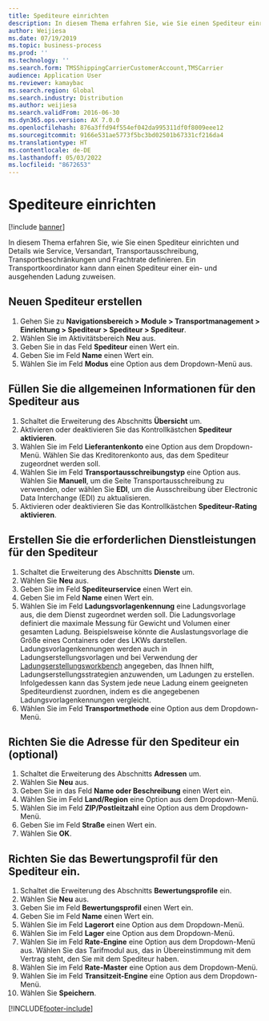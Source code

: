 ```yaml
---
title: Spediteure einrichten
description: In diesem Thema erfahren Sie, wie Sie einen Spediteur einrichten und Details wie Service, Versandart, Transportausschreibung, Transportbeschränkungen und Frachtrate definieren.
author: Weijiesa
ms.date: 07/19/2019
ms.topic: business-process
ms.prod: ''
ms.technology: ''
ms.search.form: TMSShippingCarrierCustomerAccount,TMSCarrier
audience: Application User
ms.reviewer: kamaybac
ms.search.region: Global
ms.search.industry: Distribution
ms.author: weijiesa
ms.search.validFrom: 2016-06-30
ms.dyn365.ops.version: AX 7.0.0
ms.openlocfilehash: 876a3ffd94f554ef042da995311df0f8009eee12
ms.sourcegitcommit: 9166e531ae5773f5bc3bd02501b67331cf216da4
ms.translationtype: HT
ms.contentlocale: de-DE
ms.lasthandoff: 05/03/2022
ms.locfileid: "8672653"
---
```

# <a name="set-up-shipping-carriers"></a>Spediteure einrichten

[!include [banner](../../includes/banner.md)]

In diesem Thema erfahren Sie, wie Sie einen Spediteur einrichten und Details wie Service, Versandart, Transportausschreibung, Transportbeschränkungen und Frachtrate definieren. Ein Transportkoordinator kann dann einen Spediteur einer ein- und ausgehenden Ladung zuweisen.

## <a name="create-a-new-shipping-carrier"></a>Neuen Spediteur erstellen

1. Gehen Sie zu **Navigationsbereich > Module > Transportmanagement > Einrichtung > Spediteur > Spediteur > Spediteur**.
2. Wählen Sie im Aktivitätsbereich **Neu** aus.
3. Geben Sie in das Feld **Spediteur** einen Wert ein.
4. Geben Sie im Feld **Name** einen Wert ein.
5. Wählen Sie im Feld **Modus** eine Option aus dem Dropdown-Menü aus.

## <a name="fill-in-the-general-information-for-the-shipping-carrier"></a>Füllen Sie die allgemeinen Informationen für den Spediteur aus

1. Schaltet die Erweiterung des Abschnitts **Übersicht** um.
2. Aktivieren oder deaktivieren Sie das Kontrollkästchen **Spediteur aktivieren**.
3. Wählen Sie im Feld **Lieferantenkonto** eine Option aus dem Dropdown-Menü. Wählen Sie das Kreditorenkonto aus, das dem Spediteur zugeordnet werden soll.  
4. Wählen Sie im Feld **Transportausschreibungstyp** eine Option aus. Wählen Sie **Manuell**, um die Seite Transportausschreibung zu verwenden, oder wählen Sie **EDI**, um die Ausschreibung über Electronic Data Interchange (EDI) zu aktualisieren.  
5. Aktivieren oder deaktivieren Sie das Kontrollkästchen **Spediteur-Rating aktivieren**.

## <a name="create-the-necessary-services-for-the-shipping-carrier"></a>Erstellen Sie die erforderlichen Dienstleistungen für den Spediteur

1. Schaltet die Erweiterung des Abschnitts **Dienste** um.
2. Wählen Sie **Neu** aus.
3. Geben Sie im Feld **Spediteurservice** einen Wert ein.
4. Geben Sie im Feld **Name** einen Wert ein.
5. Wählen Sie im Feld **Ladungsvorlagenkennung** eine Ladungsvorlage aus, die dem Dienst zugeordnet werden soll. Die Ladungsvorlage definiert die maximale Messung für Gewicht und Volumen einer gesamten Ladung. Beispielsweise könnte die Auslastungsvorlage die Größe eines Containers oder des LKWs darstellen. Ladungsvorlagenkennungen werden auch in Ladungserstellungsvorlagen und bei Verwendung der [Ladungserstellungsworkbench](load-building-workbench.md) angegeben, das Ihnen hilft, Ladungserstellungsstrategien anzuwenden, um Ladungen zu erstellen. Infolgedessen kann das System jede neue Ladung einem geeigneten Spediteurdienst zuordnen, indem es die angegebenen Ladungsvorlagenkennungen vergleicht.
6. Wählen Sie im Feld **Transportmethode** eine Option aus dem Dropdown-Menü.

## <a name="set-up-the-address-for-the-carrier-optional"></a>Richten Sie die Adresse für den Spediteur ein (optional)

1. Schaltet die Erweiterung des Abschnitts **Adressen** um.
2. Wählen Sie **Neu** aus.
3. Geben Sie in das Feld **Name oder Beschreibung** einen Wert ein.
4. Wählen Sie im Feld **Land/Region** eine Option aus dem Dropdown-Menü.
5. Wählen Sie im Feld **ZIP/Postleitzahl** eine Option aus dem Dropdown-Menü.
6. Geben Sie im Feld **Straße** einen Wert ein.
7. Wählen Sie **OK**.

## <a name="set-up-the-rating-profile-for-the-shipping-carrier"></a>Richten Sie das Bewertungsprofil für den Spediteur ein.

1. Schaltet die Erweiterung des Abschnitts **Bewertungsprofile** ein.
2. Wählen Sie **Neu** aus.
3. Geben Sie im Feld **Bewertungsprofil** einen Wert ein.
4. Geben Sie im Feld **Name** einen Wert ein.
5. Wählen Sie im Feld **Lagerort** eine Option aus dem Dropdown-Menü.
6. Wählen Sie im Feld **Lager** eine Option aus dem Dropdown-Menü.
7. Wählen Sie im Feld **Rate-Engine** eine Option aus dem Dropdown-Menü aus. Wählen Sie das Tarifmodul aus, das in Übereinstimmung mit dem Vertrag steht, den Sie mit dem Spediteur haben.  
8. Wählen Sie im Feld **Rate-Master** eine Option aus dem Dropdown-Menü.
9. Wählen Sie im Feld **Transitzeit-Engine** eine Option aus dem Dropdown-Menü.
10. Wählen Sie **Speichern**.



[!INCLUDE[footer-include](../../../includes/footer-banner.md)]